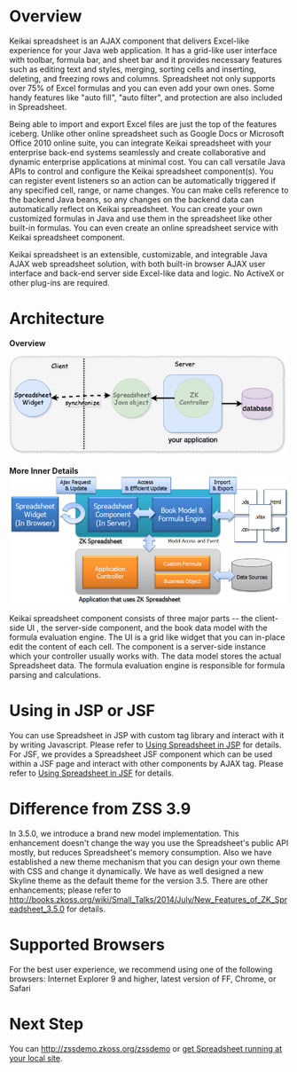 # Overview

Keikai spreadsheet is an AJAX component that delivers Excel-like experience
for your Java web application. It has a grid-like user interface with
toolbar, formula bar, and sheet bar and it provides necessary features
such as editing text and styles, merging, sorting cells and inserting,
deleting, and freezing rows and columns. Spreadsheet not only supports
over 75% of Excel formulas and you can even add your own ones. Some
handy features like "auto fill", "auto filter", and protection are also
included in Spreadsheet.

Being able to import and export Excel files are just the top of the
features iceberg. Unlike other online spreadsheet such as Google Docs or
Microsoft Office 2010 online suite, you can integrate Keikai spreadsheet
with your enterprise back-end systems seamlessly and create
collaborative and dynamic enterprise applications at minimal cost. You
can call versatile Java APIs to control and configure the Keikai spreadsheet
component(s). You can register event listeners so an action can be
automatically triggered if any specified cell, range, or name changes.
You can make cells reference to the backend Java beans, so any changes
on the backend data can automatically reflect on Keikai spreadsheet. You can
create your own customized formulas in Java and use them in the
spreadsheet like other built-in formulas. You can even create an online
spreadsheet service with Keikai spreadsheet component.

Keikai spreadsheet is an extensible, customizable, and integrable Java AJAX
web spreadsheet solution, with both built-in browser AJAX user interface
and back-end server side Excel-like data and logic. No ActiveX or other
plug-ins are required.

# Architecture

**Overview** 

![](/assets/images/dev-ref/Essentials-app-architecture.png)

**More Inner Details** 
![](/assets/images/dev-ref/essentials-architecture.png)

Keikai spreadsheet component consists of three major parts -- the
client-side UI , the server-side component, and the book data model with
the formula evaluation engine. The UI is a grid like widget that you can
in-place edit the content of each cell. The component is a server-side
instance which your controller usually works with. The data model stores
the actual Spreadsheet data. The formula evaluation engine is
responsible for formula parsing and calculations.

# Using in JSP or JSF

You can use Spreadsheet in JSP with custom tag library and interact with
it by writing Javascript. Please refer to [ Using Spreadsheet in
JSP](Using_Spreadsheet_in_JSP "wikilink")
for details. For JSF, we provides a Spreadsheet JSF component which can
be used within a JSF page and interact with other components by AJAX
tag. Please refer to [ Using Spreadsheet in
JSF](Using_Spreadsheet_in_JSF "wikilink")
for details.


# Difference from ZSS 3.9

In 3.5.0, we introduce a brand new model implementation. This
enhancement doesn't change the way you use the Spreadsheet's public API
mostly, but reduces Spreadsheet's memory consumption. Also we have
established a new theme mechanism that you can design your own theme
with CSS and change it dynamically. We have as well designed a new
Skyline theme as the default theme for the version 3.5. There are other
enhancements; please refer to
<http://books.zkoss.org/wiki/Small_Talks/2014/July/New_Features_of_ZK_Spreadsheet_3.5.0>
for details.

# Supported Browsers

For the best user experience, we recommend using one of the following
browsers: Internet Explorer 9 and higher, latest version of FF, Chrome,
or Safari

# Next Step

You can <http://zssdemo.zkoss.org/zssdemo> or [ get Spreadsheet running
at your local
site](ZK_Spreadsheet_Essentials/Using_Spreadsheet_in_ZK/Get_Spreadsheet_Up_and_Running_Quickly "wikilink").
